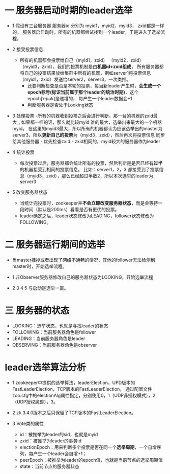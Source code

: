# 一 服务器启动时期的leader选举
- 1 假设有三台服务器  服务器id 分别为 myid1，myid2，myid3， zxid都是一样的。
服务器启启动时，所有的机器都尝试找到一个leader，于是进入了选举流程。
- 2 接受投票信息 
    - 所有的机器都会投票给自己（myid1，zxid） （myid2，zxid） （myid3，zxid），我们的投票机制是由**机器id+zxid组成**，
所有服务器都将自己的投票结果放给集群中所有的机器，例如server1将投票信息（myid1，zxid）发送给server2，server3，一次类推。
        - 还要判断检查是否是本轮的投票，每当新leader产生时，**会生成一个epoch标号(标识当前属于那个leader的统治时期)**，这个epoch[ˈepək]是递增的，
    每产生一个leader数据会+1
        - 判断服务器是否处于Looking状态

- 3 处理投票 
    -所有的机器收到投票之后会进行判断，那一台的机器的zxid最大；如果都一样的话，那么就比较myid 谁的最大，选举出来最大的一个机器myid，
在这里的myid3最大，所以所有的机器都认为应该选举出的master为server3，所以**更新自己的投票**为（myid3，zxid），然后再次将投票信息
同步给其他服务器
        - 优先检查zxid
        - zxid相同的，myid较大的服务器作为leader

- 4 统计投票
    - 每次投票过后，服务器都会统计所有的投票，然后判断是是否已经有**过半**的机器接受到相同的投票信息。
比如：server1，2，3 都接受到了投票信息（myid3，zxid），那么已经超过半数2，所以本次选举的leader为server3

- 5 改变服务器状态
    - 当统计完投票时，zookeeper并**不会立即改变服务器状态**，而是会等待一段时间（默认是200ms）看看是否有更优的投票。 
    - leader确定之后，leader状态修改为LEADING，follower状态修改为FOLLOWING。

# 二 服务器运行期间的选举
- 当master挂掉或者出现了网络不通畅的情况，其他的follower无法检测到master时，开始选举流程。

- 1 非Observer服务器修改自己的服务器状态为LOOKING，开始选举流程
- 2 3 4 5 与启动是选举一直。

# 三 服务器的状态
- LOOKING：选举状态，也就是寻找leader的状态
- FOLLOWING：当前服务器角色是follower
- LEADING：当前服务器角色是leader
- OBSERVING：当前服务器角色是observer

# leader选举算法分析
- 1 zookeeper中提供的选举算法，leaderElection，UPD版本的FastLeaderElection，TCP版本的FastLeaderElection，
通过配置文件zoo.cfg中的electionAlg属性指定，分别使用0，1（UDP非授权模式），2（UDP授权魔兽），3。
- 2 zk 3.4.0版本之后只保留了TCP版本的FastLeaderElection。

- 3 Vote类的属性
    - id：被推举为leader的sid，也就是myid
    - zxid：被推举为leader的事务id
    - electionEpoch：用来判断多个投票是否在同一个**选举周期**，一个自增序列，每产生一个leader会自增+1；
    - peerEpoch：被推举为leader的epoch值，也就是当前节点的选举周期值
    - state：当前节点的服务器状态